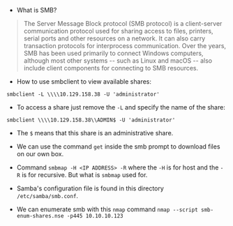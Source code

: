 * What is SMB?  
<blockquote>
The Server Message Block protocol (SMB protocol) is a client-server communication protocol used for sharing access to files, printers, serial ports and other resources on a network. It can also carry transaction protocols for interprocess communication. Over the years, SMB has been used primarily to connect Windows computers, although most other systems -- such as Linux and macOS -- also include client components for connecting to SMB resources.
</blockquote>

* How to use smbclient to view available shares:  
```
smbclient -L \\\\10.129.158.38 -U 'administrator'
```

* To access a share just remove the `-L` and specify the name of the share:  
```
smbclient \\\\10.129.158.38\\ADMIN$ -U 'administrator'
```  

* The `$` means that this share is an administrative share.  

* We can use the command `get` inside the smb prompt to download files on our own box. 


* Command `smbmap -H <IP ADDRESS> -R` where the `-H` is for host and the `-R` is for recursive. But what is `smbmap` used for.  

* Samba's configuration file is found in this directory `/etc/samba/smb.conf`.  

* We can enumerate smb with this `nmap` command `nmap --script smb-enum-shares.nse -p445 10.10.10.123`